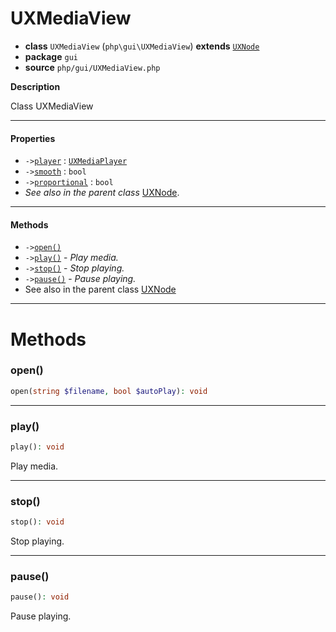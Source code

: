 # UXMediaView

- **class** `UXMediaView` (`php\gui\UXMediaView`) **extends** [`UXNode`](https://github.com/jphp-group/jphp-gui-ext/blob/master/jphp-gui-ext/api-docs/classes/php/gui/UXNode.md)
- **package** `gui`
- **source** `php/gui/UXMediaView.php`

**Description**

Class UXMediaView

---

#### Properties

- `->`[`player`](#prop-player) : [`UXMediaPlayer`](https://github.com/jphp-group/jphp-gui-ext/blob/master/jphp-gui-ext/api-docs/classes/php/gui/UXMediaPlayer.md)
- `->`[`smooth`](#prop-smooth) : `bool`
- `->`[`proportional`](#prop-proportional) : `bool`
- *See also in the parent class* [UXNode](https://github.com/jphp-group/jphp-gui-ext/blob/master/jphp-gui-ext/api-docs/classes/php/gui/UXNode.md).

---

#### Methods

- `->`[`open()`](#method-open)
- `->`[`play()`](#method-play) - _Play media._
- `->`[`stop()`](#method-stop) - _Stop playing._
- `->`[`pause()`](#method-pause) - _Pause playing._
- See also in the parent class [UXNode](https://github.com/jphp-group/jphp-gui-ext/blob/master/jphp-gui-ext/api-docs/classes/php/gui/UXNode.md)

---
# Methods

<a name="method-open"></a>

### open()
```php
open(string $filename, bool $autoPlay): void
```

---

<a name="method-play"></a>

### play()
```php
play(): void
```
Play media.

---

<a name="method-stop"></a>

### stop()
```php
stop(): void
```
Stop playing.

---

<a name="method-pause"></a>

### pause()
```php
pause(): void
```
Pause playing.